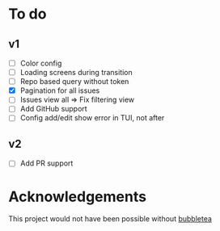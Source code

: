 # To do
## v1
- [ ] Color config
- [ ] Loading screens during transition
- [ ] Repo based query without token
- [x] Pagination for all issues
- [ ] Issues view all => Fix filtering view
- [ ] Add GitHub support
- [ ] Config add/edit show error in TUI, not after

## v2
- [ ] Add PR support

# Acknowledgements
This project would not have been possible without [bubbletea](https://github.com/charmbracelet/bubbletea/)
